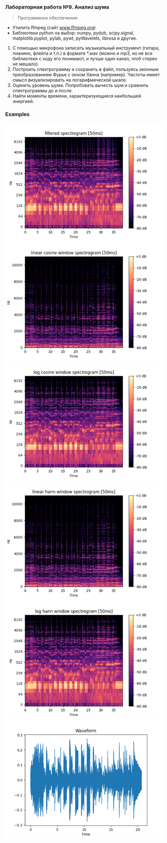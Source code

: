 ### Лабораторная работа №9. Анализ шума

> Программное обеспечение:
- Утилита ffmpeg (сайт www.ffmpeg.org)
- Библиотеки python на выбор: numpy, pydub, scipy.signal, matplotlib.pyplot,
pylab, pywt, pyWavelets, librosa и другие.

1. С помощью микрофона записать музыкальный инструмент (гитара, пианино,
флейта и т.п.) в формате *.wav (можно и mp3, но не все библиотеки с ходу его
понимают, и лучше один канал, чтоб стерео не мешало).
2. Построить спектрограмму и сохранить в файл, пользуясь оконным
преобразованием Фурье с окном Ханна (например). Частоты имеет смысл
визуализировать на логарифмической шкале.
3. Оценить уровень шума. Попробовать вычесть шум и сравнить спектрограммы до и
после.
4. Найти моменты времени, характеризующиеся наибольшей энергией. 



### **Examples**

![](./output/filtered_50.png)
![](./output/witcher_cosine_linear_50.png)
![](./output/witcher_cosine_log_50.png)
![](./output/witcher_hann_linear_50.png)
![](./output/witcher_hann_log_50.png)
![](./output/witcher_waveplot.png)